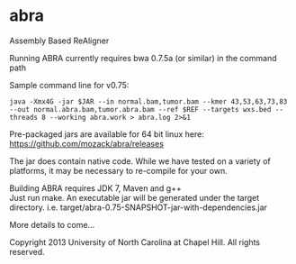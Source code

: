 abra
====

Assembly Based ReAligner

Running ABRA currently requires bwa 0.7.5a (or similar) in the command path

Sample command line for v0.75:

```
java -Xmx4G -jar $JAR --in normal.bam,tumor.bam --kmer 43,53,63,73,83 --out normal.abra.bam,tumor.abra.bam --ref $REF --targets wxs.bed --threads 8 --working abra.work > abra.log 2>&1
```

Pre-packaged jars are available for 64 bit linux here: https://github.com/mozack/abra/releases

The jar does contain native code.  While we have tested on a variety of platforms, it may be necessary to re-compile for your own.

Building ABRA requires JDK 7, Maven and g++<br/>
Just run make.  An executable jar will be generated under the target directory.  i.e. target/abra-0.75-SNAPSHOT-jar-with-dependencies.jar

More details to come...

Copyright 2013 University of North Carolina at Chapel Hill.  All rights reserved.
